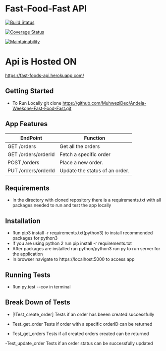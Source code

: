 # Fast-Food-Fast API

[![Build Status](https://travis-ci.org/MuhweziDeo/Andela-Weekone-Fast-Food-Fast.svg?branch=160364084-api-endpoints)](https://travis-ci.org/MuhweziDeo/Andela-Weekone-Fast-Food-Fast)

[![Coverage Status](https://coveralls.io/repos/github/MuhweziDeo/Andela-Weekone-Fast-Food-Fast/badge.svg?branch=160364084-api-endpoints)](https://coveralls.io/github/MuhweziDeo/Andela-Weekone-Fast-Food-Fast?branch=160364084-api-endpoints)

[![Maintainability](https://api.codeclimate.com/v1/badges/85578458cdbe4b22ab63/maintainability)](https://codeclimate.com/github/MuhweziDeo/Andela-Weekone-Fast-Food-Fast/maintainability)

# Api is Hosted ON
https://fast-foods-api.herokuapp.com/

## Getting Started
- To Run Locally git clone https://github.com/MuhweziDeo/Andela-Weekone-Fast-Food-Fast.git

## App Features
| EndPoint  | Function |
| ------------- | ------------- |
|GET /orders   | Get all the orders |
|GET /orders/orderId| Fetch a specific order  |
|POST /orders|Place a new order.  |
|PUT /orders/orderId|Update the status of an order. |



## Requirements
- In the directory with cloned repository there is a requirements.txt with all packages needed to run and test the app locally

## Installation 
- Run pip3 install -r requirements.txt(python3) to install recommended packages for python3
- If you are using python 2 run pip install -r requirements.txt 
- After packages are installed run python/python3 run.py to run server for the application
- In browser navigate to https://localhost:5000 to access app

## Running Tests
- Run py.test --cov in terminal

## Break Down of Tests
- [!Test_create_order]
Tests if an order has beeen created successfully

- Test_get_order
Tests if order with a specific orderID can be returned

- Test_get_orders
Tests if all created orders created can be returned

-Test_update_order
Tests if an order status can be successfully updated